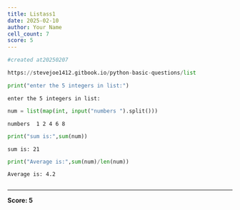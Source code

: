 ```yaml
---
title: Listass1
date: 2025-02-10
author: Your Name
cell_count: 7
score: 5
---
```


```python
#created at20250207
```


```python
https://stevejoe1412.gitbook.io/python-basic-questions/list
```


```python
print("enter the 5 integers in list:")
```

    enter the 5 integers in list:



```python
num = list(map(int, input("numbers ").split()))
```

    numbers  1 2 4 6 8



```python
print("sum is:",sum(num))
```

    sum is: 21



```python
print("Average is:",sum(num)/len(num))
```

    Average is: 4.2



```python

```


---
**Score: 5**